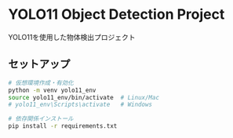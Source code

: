 # YOLO11 Object Detection Project

YOLO11を使用した物体検出プロジェクト

## セットアップ
```bash
# 仮想環境作成・有効化
python -m venv yolo11_env
source yolo11_env/bin/activate  # Linux/Mac
# yolo11_env\Scripts\activate   # Windows

# 依存関係インストール
pip install -r requirements.txt